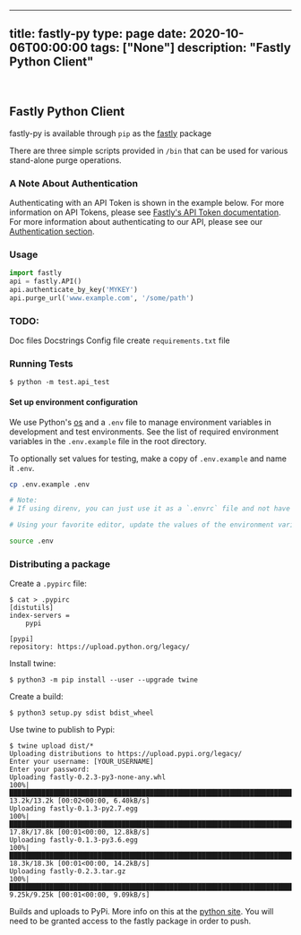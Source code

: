 
---
title: fastly-py
type: page
date: 2020-10-06T00:00:00
tags: ["None"]
description: "Fastly Python Client"
---


<br>

## Fastly Python Client

fastly-py is available through `pip` as the [fastly](https://pypi.python.org/pypi/fastly) package

There are three simple scripts provided in `/bin` that can be used for various stand-alone purge operations.

### A Note About Authentication

Authenticating with an API Token is shown in the example below. For more information on API Tokens, please see [Fastly's API Token documentation](https://developer.fastly.com/reference/api/auth/). For more information about authenticating to our API, please see our [Authentication section](https://developer.fastly.com/reference/api/#authentication).


### Usage

```python
import fastly
api = fastly.API()
api.authenticate_by_key('MYKEY')
api.purge_url('www.example.com', '/some/path')
```

### TODO:

Doc files
Docstrings
Config file
create `requirements.txt` file

### Running Tests

```
$ python -m test.api_test
```

#### Set up environment configuration
We use Python's [os](https://docs.python.org/2/library/os.html) and a `.env` file to manage environment variables in development and test environments. See the list of required environment variables in the `.env.example` file in the root directory.

To optionally set values for testing, make a copy of `.env.example` and name it `.env`.

```bash
cp .env.example .env

# Note:
# If using direnv, you can just use it as a `.envrc` file and not have to `source` it manually.

# Using your favorite editor, update the values of the environment variables in `.env` and then

source .env
```

### Distributing a package

Create a `.pypirc` file:

```
$ cat > .pypirc
[distutils]
index-servers =
    pypi

[pypi]
repository: https://upload.python.org/legacy/
```

Install twine:

```
$ python3 -m pip install --user --upgrade twine
```

Create a build:
```
$ python3 setup.py sdist bdist_wheel
```

Use twine to publish to Pypi:

```
$ twine upload dist/* 
Uploading distributions to https://upload.pypi.org/legacy/
Enter your username: [YOUR_USERNAME]
Enter your password:
Uploading fastly-0.2.3-py3-none-any.whl
100%|████████████████████████████████████████████████████████████████████████████████████████████████████████████████████████████████████████| 13.2k/13.2k [00:02<00:00, 6.40kB/s]
Uploading fastly-0.1.3-py2.7.egg
100%|████████████████████████████████████████████████████████████████████████████████████████████████████████████████████████████████████████| 17.8k/17.8k [00:01<00:00, 12.8kB/s]
Uploading fastly-0.1.3-py3.6.egg
100%|████████████████████████████████████████████████████████████████████████████████████████████████████████████████████████████████████████| 18.3k/18.3k [00:01<00:00, 14.2kB/s]
Uploading fastly-0.2.3.tar.gz
100%|████████████████████████████████████████████████████████████████████████████████████████████████████████████████████████████████████████| 9.25k/9.25k [00:01<00:00, 9.09kB/s]
```

Builds and uploads to PyPi. More info on this at the [python
site](https://packaging.python.org/tutorials/packaging-projects/). You will
need to be granted access to the fastly package in order to push.